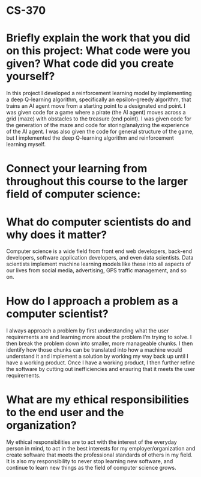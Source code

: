 # CS-370

# Briefly explain the work that you did on this project: What code were you given? What code did you create yourself?

In this project I developed a reinforcement learning model by implementing a deep Q-learning algorithm, specifically an epsilon-greedy algorithm, that trains an AI agent move from a starting point to a designated end point. I was given code for a game where a pirate (the AI agent) moves across a grid (maze) with obstacles to the treasure (end point). I was given code for the generation of the maze and code for storing/analyzing the experience of the AI agent. I was also given the code for general structure of the game, but I implemented the deep Q-learning algorithm and reinforcement learning myself.


# Connect your learning from throughout this course to the larger field of computer science:

# What do computer scientists do and why does it matter?

Computer science is a wide field from front end web developers, back-end developers, software application developers, and even data scientists. Data scientists implement machine learning models like these into all aspects of our lives from social media, advertising, GPS traffic management, and so on. 


# How do I approach a problem as a computer scientist?

I always approach a problem by first understanding what the user requirements are and learning more about the problem I’m trying to solve. I then break the problem down into smaller, more manageable chunks. I then identify how those chunks can be translated into how a machine would understand it and implement a solution by working my way back up until I have a working product. Once I have a working product, I then further refine the software by cutting out inefficiencies and ensuring that it meets the user requirements.


# What are my ethical responsibilities to the end user and the organization?

My ethical responsibilities are to act with the interest of the everyday person in mind, to act in the best interests for my employer/organization and create software that meets the professional standards of others in my field. It is also my responsibility to never stop learning new software, and continue to learn new things as the field of computer science grows.

